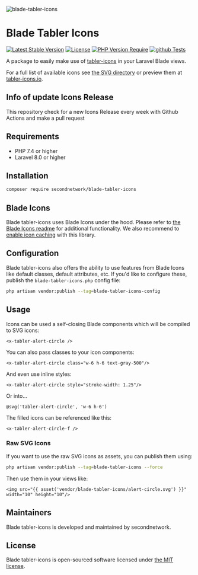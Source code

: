 ![blade-tabler-icons](https://user-images.githubusercontent.com/13808106/190656285-ced1289f-b1d3-4e10-bc1a-728023633cc1.png)

# Blade Tabler Icons

[![Latest Stable Version](http://poser.pugx.org/secondnetwork/blade-tabler-icons/v)](https://github.com/secondnetwork/blade-tabler-icons) 
[![License](http://poser.pugx.org/secondnetwork/blade-tabler-icons/license)](https://github.com/secondnetwork/blade-tabler-icons/blob/main/LICENSE.md) 
[![PHP Version Require](http://poser.pugx.org/secondnetwork/blade-tabler-icons/require/php)](https://github.com/secondnetwork/blade-tabler-icons)
[![github Tests](https://github.com/secondnetwork/blade-tabler-icons/workflows/Tests/badge.svg)](https://github.com/secondnetwork/blade-tabler-icons/actions?query=workflow%3ATests) 

A package to easily make use of [tabler-icons](https://github.com/tabler/tabler-icons) in your Laravel Blade views.

For a full list of available icons see [the SVG directory](resources/svg) or preview them at [tabler-icons.io](https://tabler-icons.io/).


## Info of update Icons Release

This repository check for a new Icons Release every week with Github Actions and make a pull request

## Requirements

- PHP 7.4 or higher
- Laravel 8.0 or higher

## Installation

```bash
composer require secondnetwork/blade-tabler-icons
```

## Blade Icons

Blade tabler-icons uses Blade Icons under the hood. Please refer to [the Blade Icons readme](https://github.com/blade-ui-kit/blade-icons) for additional functionality. We also recommend to [enable icon caching](https://github.com/blade-ui-kit/blade-icons#caching) with this library.

## Configuration

Blade tabler-icons also offers the ability to use features from Blade Icons like default classes, default attributes, etc. If you'd like to configure these, publish the `blade-tabler-icons.php` config file:

```bash
php artisan vendor:publish --tag=blade-tabler-icons-config
```

## Usage

Icons can be used a self-closing Blade components which will be compiled to SVG icons:

```blade
<x-tabler-alert-circle />
```

You can also pass classes to your icon components:

```blade
<x-tabler-alert-circle class="w-6 h-6 text-gray-500"/>
```

And even use inline styles:

```blade
<x-tabler-alert-circle style="stroke-width: 1.25"/>
```

Or into...
```blade
@svg('tabler-alert-circle', 'w-6 h-6')
```
The filled icons can be referenced like this:
```blade
<x-tabler-alert-circle-f />
```

### Raw SVG Icons

If you want to use the raw SVG icons as assets, you can publish them using:

```bash
php artisan vendor:publish --tag=blade-tabler-icons --force
```

Then use them in your views like:

```blade
<img src="{{ asset('vendor/blade-tabler-icons/alert-circle.svg') }}" width="10" height="10"/>
```

## Maintainers

Blade tabler-icons is developed and maintained by secondnetwork.

## License

Blade tabler-icons is open-sourced software licensed under [the MIT license](LICENSE.md).
